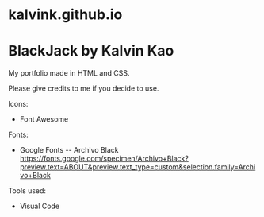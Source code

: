 # kalvink.github.io

# BlackJack by Kalvin Kao
 
My portfolio made in HTML and CSS.

Please give credits to me if you decide to use.
<br>


Icons:
- Font Awesome

Fonts:
- Google Fonts
-- Archivo Black
https://fonts.google.com/specimen/Archivo+Black?preview.text=ABOUT&preview.text_type=custom&selection.family=Archivo+Black

Tools used:
- Visual Code

